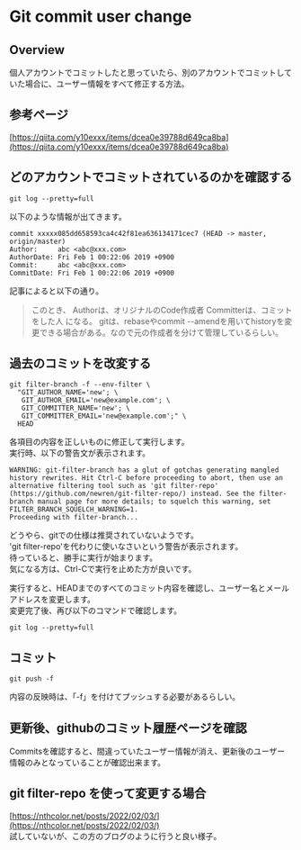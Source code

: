 
# Git commit user change

## Overview

個人アカウントでコミットしたと思っていたら、別のアカウントでコミットしていた場合に、ユーザー情報をすべて修正する方法。  

## 参考ページ
[https://qiita.com/y10exxx/items/dcea0e39788d649ca8ba](https://qiita.com/y10exxx/items/dcea0e39788d649ca8ba)  

## どのアカウントでコミットされているのかを確認する

``` shell
git log --pretty=full
```

以下のような情報が出てきます。  

``` shell
commit xxxxx085dd658593ca4c42f81ea636134171cec7 (HEAD -> master, origin/master)
Author:     abc <abc@xxx.com>
AuthorDate: Fri Feb 1 00:22:06 2019 +0900
Commit:     abc <abc@xxx.com>
CommitDate: Fri Feb 1 00:22:06 2019 +0900
```

記事によると以下の通り。  
>このとき、
>Authorは、オリジナルのCode作成者
>Committerは、コミットをした人
>になる。
>gitは、rebaseやcommit --amendを用いてhistoryを変更できる場合がある。なので元の作成者を分けて管理しているらしい。

## 過去のコミットを改変する

``` shell
git filter-branch -f --env-filter \
  "GIT_AUTHOR_NAME='new'; \
   GIT_AUTHOR_EMAIL='new@example.com'; \
   GIT_COMMITTER_NAME='new'; \
   GIT_COMMITTER_EMAIL='new@example.com';" \
  HEAD
```

各項目の内容を正しいものに修正して実行します。  
実行時、以下の警告文が表示されます。  

``` shell
WARNING: git-filter-branch has a glut of gotchas generating mangled history rewrites. Hit Ctrl-C before proceeding to abort, then use an alternative filtering tool such as 'git filter-repo'    (https://github.com/newren/git-filter-repo/) instead. See the filter-branch manual page for more details; to squelch this warning, set FILTER_BRANCH_SQUELCH_WARNING=1.
Proceeding with filter-branch...
```

どうやら、gitでの仕様は推奨されていないようです。  
'git filter-repo'を代わりに使いなさいという警告が表示されます。  
待っていると、勝手に実行が始まります。  
気になる方は、Ctrl-Cで実行を止めた方が良いです。  

実行すると、HEADまでのすべてのコミット内容を確認し、ユーザー名とメールアドレスを変更します。  
変更完了後、再び以下のコマンドで確認します。  

``` shell
git log --pretty=full
```

## コミット

``` shell
git push -f
```

内容の反映時は、「-f」を付けてプッシュする必要があるらしい。  

## 更新後、githubのコミット履歴ページを確認
Commitsを確認すると、間違っていたユーザー情報が消え、更新後のユーザー情報のみとなっていることが確認出来ます。  


## git filter-repo を使って変更する場合

[https://nthcolor.net/posts/2022/02/03/](https://nthcolor.net/posts/2022/02/03/)  
試していないが、この方のブログのように行うと良い様子。  
